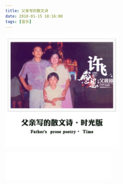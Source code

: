 ```yaml
---
title: 父亲写的散文诗
date: 2018-01-15 18:16:08
tags: [音乐]
---
```


![父亲写的散文诗](https://raw.githubusercontent.com/gaobingzhi/Blog-Back-Up/master/pagePhotos/music_a_prose_poem_by_%20father..jpg)


<iframe frameborder="no" border="0" marginwidth="0" marginheight="0" width=330 height=86 src="//music.163.com/outchain/player?type=2&id=417250673&auto=1&height=66"></iframe>

